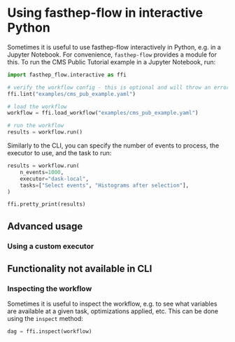 # Using fasthep-flow in interactive Python

Sometimes it is useful to use fasthep-flow interactively in Python, e.g. in a
Jupyter Notebook. For convenience, `fasthep-flow` provides a module for this. To
run the CMS Public Tutorial example in a Jupyter Notebook, run:

```python
import fasthep_flow.interactive as ffi

# verify the workflow config - this is optional and will throw an error if the config is invalid
ffi.lint("examples/cms_pub_example.yaml")

# load the workflow
workflow = ffi.load_workflow("examples/cms_pub_example.yaml")

# run the workflow
results = workflow.run()
```

Similarly to the CLI, you can specify the number of events to process, the
executor to use, and the task to run:

```python
results = workflow.run(
    n_events=1000,
    executor="dask-local",
    tasks=["Select events", "Histograms after selection"],
)

ffi.pretty_print(results)
```

## Advanced usage

### Using a custom executor

## Functionality not available in CLI

### Inspecting the workflow

Sometimes it is useful to inspect the workflow, e.g. to see what variables are
available at a given task, optimizations applied, etc. This can be done using
the `inspect` method:

```python
dag = ffi.inspect(workflow)
```
